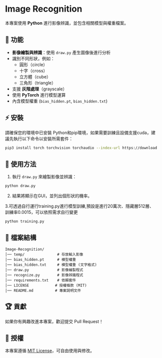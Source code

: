 # Image Recognition

本專案使用 **Python** 進行影像辨識，並包含相關模型與權重檔案。

## 📌 功能
- **影像繪製與辨識**：使用 `draw.py` 產生圖像後進行分析
- 識別不同形狀，例如：
  - 圓形（circle）
  - 十字（cross）
  - 立方體（cube）
  - 三角形（triangle）
- 支援 **灰階處理**（grayscale）
- 使用 **PyTorch** 進行模型運算
- 內含模型權重 (`bias_hidden.pt`, `bias_hidden.txt`)

## ⚡ 安裝
請確保您的環境中已安裝 Python和pip環境，如果需要訓練且設備支援cuda，建議先執行以下命令以安裝所需套件：
```bash
pip3 install torch torchvision torchaudio --index-url https://download.pytorch.org/whl/cu128
```

## 🚀 使用方法
1. 執行 `draw.py` 來繪製影像並辨識：
```bash
python draw.py 
```
2. 結果將顯示在GUI，並列出個形狀的機率。

3.可透過自行運行training.py進行模型訓練,預設是進行20萬次、隱藏層512層、訓練率0.0015，可以依照需求自行變更
```bash
python training.py 
```

## 📝 檔案結構
```
Image-Recognition/
│── temp/               # 存放輸入影像
│── bias_hidden.pt      # 模型權重
│── bias_hidden.txt     # 模型權重 (文字格式)
│── draw.py             # 影像繪製程式
│── recognize.py        # 影像辨識程式
│── requirements.txt    # 依賴套件
│── LICENSE            # 授權條款 (MIT)
│── README.md          # 專案說明文件
```

## 🏆 貢獻
如果你有興趣改進本專案，歡迎提交 Pull Request！

## 📜 授權
本專案遵循 [MIT License](LICENSE)，可自由使用與修改。
